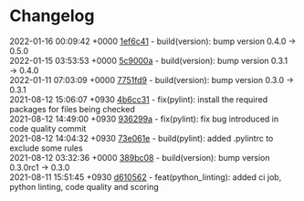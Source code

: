# Changelog

2022-01-16 00:09:42 +0000 [1ef6c41](https://gitlab.com/nofusscomputing/projects/gitlab-ci/-/commit/1ef6c41818c40183f8019ea5cde48b4278e4d694) - build(version): bump version 0.4.0 → 0.5.0  
2022-01-15 03:53:53 +0000 [5c9000a](https://gitlab.com/nofusscomputing/projects/gitlab-ci/-/commit/5c9000a74859504ed64bbefa1fd193f80a2b69c2) - build(version): bump version 0.3.1 → 0.4.0  
2022-01-11 07:03:09 +0000 [7751fd9](https://gitlab.com/nofusscomputing/projects/gitlab-ci/-/commit/7751fd9494f610fff0ea16bd303bfe62d0034eec) - build(version): bump version 0.3.0 → 0.3.1  
2021-08-12 15:06:07 +0930 [4b6cc31](https://gitlab.com/nofusscomputing/projects/gitlab-ci/-/commit/4b6cc3176fc4acc3b7dbb954162802af9cbb4c68) - fix(pylint): install the required packages for files being checked  
2021-08-12 14:49:00 +0930 [936299a](https://gitlab.com/nofusscomputing/projects/gitlab-ci/-/commit/936299aefc6eadf9cbfec3152b352b321969cfab) - fix(pylint): fix bug introduced in code quality commit  
2021-08-12 14:04:32 +0930 [73e061e](https://gitlab.com/nofusscomputing/projects/gitlab-ci/-/commit/73e061e649e8fbeee34c6d18cf1f901b394a1f26) - build(pylint): added .pylintrc to exclude some rules  
2021-08-12 03:32:36 +0000 [389bc08](https://gitlab.com/nofusscomputing/projects/gitlab-ci/-/commit/389bc08d7686153fb374aa83d440c35c9b4eac90) - build(version): bump version 0.3.0rc1 → 0.3.0  
2021-08-11 15:51:45 +0930 [d610562](https://gitlab.com/nofusscomputing/projects/gitlab-ci/-/commit/d61056243804728e059b99fce1644a8cc37230bb) - feat(python_linting): added ci job, python linting, code quality and scoring  
